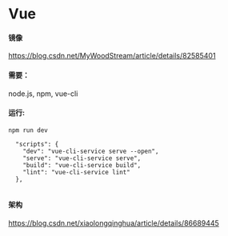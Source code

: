 # Vue

#### 镜像

https://blog.csdn.net/MyWoodStream/article/details/82585401

#### 需要：

node.js, npm, vue-cli

#### 运行:

```
npm run dev
```

```
  "scripts": {
    "dev": "vue-cli-service serve --open",
    "serve": "vue-cli-service serve",
    "build": "vue-cli-service build",
    "lint": "vue-cli-service lint"
  },
  
```

#### 架构

https://blog.csdn.net/xiaolongqinghua/article/details/86689445